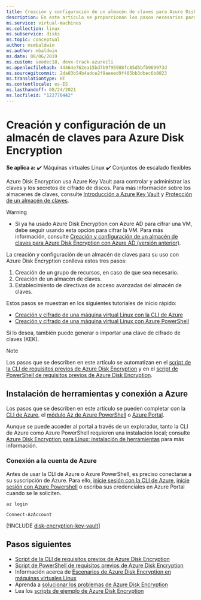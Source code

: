 ```yaml
---
title: Creación y configuración de un almacén de claves para Azure Disk Encryption
description: En este artículo se proporcionan los pasos necesarios para crear y configurar un almacén de claves para su uso con Azure Disk Encryption en una máquina virtual Linux.
ms.service: virtual-machines
ms.collection: linux
ms.subservice: disks
ms.topic: conceptual
author: msmbaldwin
ms.author: mbaldwin
ms.date: 08/06/2019
ms.custom: seodec18, devx-track-azurecli
ms.openlocfilehash: 44464e762ea15bd7b9f95988fc85d5bfb969973d
ms.sourcegitcommit: 2da83b54b4adce2f9aeeed9f485bb3dbec6b8023
ms.translationtype: HT
ms.contentlocale: es-ES
ms.lasthandoff: 08/24/2021
ms.locfileid: "122770442"
---
```

# <a name="creating-and-configuring-a-key-vault-for-azure-disk-encryption"></a>Creación y configuración de un almacén de claves para Azure Disk Encryption

**Se aplica a:** :heavy_check_mark: Máquinas virtuales Linux :heavy_check_mark: Conjuntos de escalado flexibles 

Azure Disk Encryption usa Azure Key Vault para controlar y administrar las claves y los secretos de cifrado de discos.  Para más información sobre los almacenes de claves, consulte [Introducción a Azure Key Vault](../../key-vault/general/overview.md) y [Protección de un almacén de claves](../../key-vault/general/security-features.md). 


> [!WARNING]
> - Si ya ha usado Azure Disk Encryption con Azure AD para cifrar una VM, debe seguir usando esta opción para cifrar la VM. Para más información, consulte [Creación y configuración de un almacén de claves para Azure Disk Encryption con Azure AD (versión anterior)](disk-encryption-key-vault-aad.md).

La creación y configuración de un almacén de claves para su uso con Azure Disk Encryption conlleva estos tres pasos:

1. Creación de un grupo de recursos, en caso de que sea necesario.
2. Creación de un almacén de claves. 
3. Establecimiento de directivas de acceso avanzadas del almacén de claves.

Estos pasos se muestran en los siguientes tutoriales de inicio rápido:

- [Creación y cifrado de una máquina virtual Linux con la CLI de Azure](disk-encryption-cli-quickstart.md)
- [Creación y cifrado de una máquina virtual Linux con Azure PowerShell](disk-encryption-powershell-quickstart.md)

Si lo desea, también puede generar o importar una clave de cifrado de claves (KEK).

> [!Note]
> Los pasos que se describen en este artículo se automatizan en el [script de la CLI de requisitos previos de Azure Disk Encryption](https://github.com/ejarvi/ade-cli-getting-started) y en el [script de PowerShell de requisitos previos de Azure Disk Encryption](https://github.com/Azure/azure-powershell/tree/master/src/Compute/Compute/Extension/AzureDiskEncryption/Scripts).

## <a name="install-tools-and-connect-to-azure"></a>Instalación de herramientas y conexión a Azure

Los pasos que se describen en este artículo se pueden completar con la [CLI de Azure](/cli/azure/), el [módulo Az de Azure PowerShell](/powershell/azure/) o [Azure Portal](https://portal.azure.com). 

Aunque se puede acceder al portal a través de un explorador, tanto la CLI de Azure como Azure PowerShell requieren una instalación local; consulte [Azure Disk Encryption para Linux: instalación de herramientas](disk-encryption-linux.md#install-tools-and-connect-to-azure) para más información.

### <a name="connect-to-your-azure-account"></a>Conexión a la cuenta de Azure

Antes de usar la CLI de Azure o Azure PowerShell, es preciso conectarse a su suscripción de Azure. Para ello, [inicie sesión con la CLI de Azure](/cli/azure/authenticate-azure-cli), [inicie sesión con Azure Powershell](/powershell/azure/authenticate-azureps) o escriba sus credenciales en Azure Portal cuando se le soliciten.

```azurecli-interactive
az login
```

```azurepowershell-interactive
Connect-AzAccount
```

[!INCLUDE [disk-encryption-key-vault](../../../includes/disk-encryption-key-vault.md)]
 
 
## <a name="next-steps"></a>Pasos siguientes

- [Script de la CLI de requisitos previos de Azure Disk Encryption](https://github.com/ejarvi/ade-cli-getting-started)
- [Script de PowerShell de requisitos previos de Azure Disk Encryption](https://github.com/Azure/azure-powershell/tree/master/src/Compute/Compute/Extension/AzureDiskEncryption/Scripts)
- Información acerca de [Escenarios de Azure Disk Encryption en máquinas virtuales Linux](disk-encryption-linux.md)
- Aprenda a [solucionar los problemas de Azure Disk Encryption](disk-encryption-troubleshooting.md)
- Lea los [scripts de ejemplo de Azure Disk Encryption](disk-encryption-sample-scripts.md)
